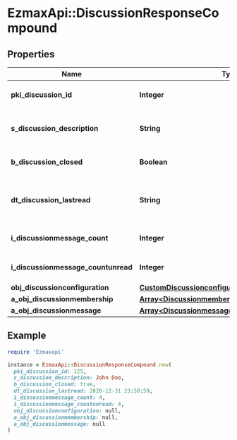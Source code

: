 # EzmaxApi::DiscussionResponseCompound

## Properties

| Name | Type | Description | Notes |
| ---- | ---- | ----------- | ----- |
| **pki_discussion_id** | **Integer** | The unique ID of the Discussion |  |
| **s_discussion_description** | **String** | The description of the Discussion |  |
| **b_discussion_closed** | **Boolean** | Whether if it&#39;s an closed |  |
| **dt_discussion_lastread** | **String** | The date the Discussion was last read | [optional] |
| **i_discussionmessage_count** | **Integer** | The count of Attachment. |  |
| **i_discussionmessage_countunread** | **Integer** | The count of Attachment. |  |
| **obj_discussionconfiguration** | [**CustomDiscussionconfigurationResponse**](CustomDiscussionconfigurationResponse.md) |  | [optional] |
| **a_obj_discussionmembership** | [**Array&lt;DiscussionmembershipResponseCompound&gt;**](DiscussionmembershipResponseCompound.md) |  |  |
| **a_obj_discussionmessage** | [**Array&lt;DiscussionmessageResponseCompound&gt;**](DiscussionmessageResponseCompound.md) |  |  |

## Example

```ruby
require 'Ezmaxapi'

instance = EzmaxApi::DiscussionResponseCompound.new(
  pki_discussion_id: 125,
  s_discussion_description: John Doe,
  b_discussion_closed: true,
  dt_discussion_lastread: 2020-12-31 23:59:59,
  i_discussionmessage_count: 4,
  i_discussionmessage_countunread: 4,
  obj_discussionconfiguration: null,
  a_obj_discussionmembership: null,
  a_obj_discussionmessage: null
)
```


